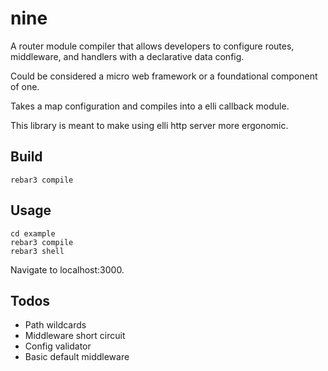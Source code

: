 # nine

A router module compiler that allows developers to configure routes, middleware, and handlers with a 
declarative data config.

Could be considered a micro web framework or a foundational component of one.

Takes a map configuration and compiles into a elli callback module.

This library is meant to make using elli http server more ergonomic.

## Build

    rebar3 compile

## Usage

    cd example
    rebar3 compile
    rebar3 shell

Navigate to localhost:3000.

## Todos

- Path wildcards
- Middleware short circuit
- Config validator
- Basic default middleware
